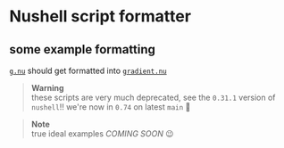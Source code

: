 # Nushell script formatter

## some example formatting
[`g.nu`](examples/g.nu) should get formatted into [`gradient.nu`](examples/gradient.nu)

> **Warning**  
> these scripts are very much deprecated, see the `0.31.1` version of `nushell`!!
> we're now in `0.74` on latest `main` :muscle:

> **Note**  
> true ideal examples *COMING SOON* :wink:

